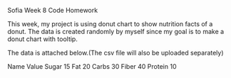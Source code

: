 
Sofia Week 8 Code Homework

This week, my project is using donut chart to show nutrition facts of a donut. 
The data is created randomly by myself since my goal is to make a donut chart with tooltip.


The data is attached below.(The csv file will also be uploaded separately)


Name	Value
Sugar	15
Fat	    20
Carbs	30
Fiber	40
Protein	10